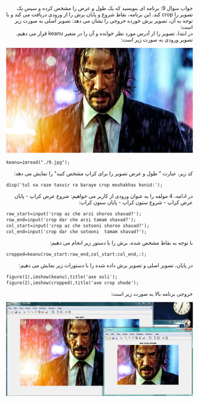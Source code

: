 <div dir="rtl">
جواب سوال 9:
    برنامه ای بنویسید که یک طول و عرض را مشخص کرده و سپس یک تصویر را crop کند.
    این برنامه، نقاط شروع و پایان برش را از ورودی دریافت می کند و با توجه به آن، تصویر برش خورده خروجی را نشان می دهد:
تصویر اصلی به صورت زیر است:
</div>

<div dir="rtl">
در ابتدا، تصویر را از آدرس مورد نظر خوانده و آن را در متغیر keanu قرار می دهیم. تصویر ورودی به صورت زیر است:
</div>

![voroodi](9.jpg)

```
keanu=imread("./9.jpg");
```

<div dir="rtl">
کد زیر، عبارت  " طول و عرض تصویر را برای کراپ مشخص کنید" را نمایش می دهد:
</div>

```
disp('tul va raze tasvir ra baraye crop moshakhas konid:');
```

<div dir="rtl">
در ادامه، 4 مولفه را به عنوان ورودی از کاربر می خواهیم: شروع عرض کراپ - پایان عرض کراپ - شروع ستون کراپ - پایان ستون کراپ:
</div>


```
row_start=input('crop az che arzi shoroo shavad?');
row_end=input('crop dar che arzi tamam shavad?');
col_start=input('crop az che sotooni shoroo shavad?');
col_end=input('crop dar che sotooni  tamam shavad?');
```

<div dir="rtl">
با توجه به نقاط مشخص شده، برش را با دستور زیر انجام می دهیم:
</div>

```
cropped=keanu(row_start:row_end,col_start:col_end,:);
```

<div dir="rtl">
در پایان، تصویر اصلی و تصویر برش داده شده را با دستورات زیر نمایش می دهیم:
</div>

```
figure(1),imshow(keanu),title('axe asli');
figure(2),imshow(cropped),title('axe crop shode');
```

<div dir="rtl">
خروجی برنامه بالا به صورت زیر است:
</div>

![khorooji](9.1.jpg)
